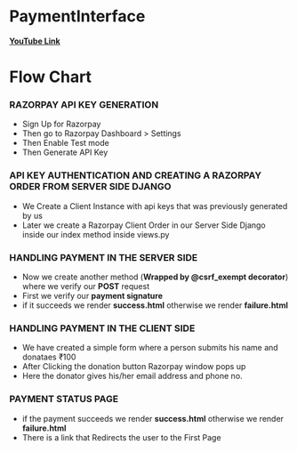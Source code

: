 # PaymentInterface

[**YouTube Link**](https://youtu.be/dQpf8tcEXsQ)

# Flow Chart

### RAZORPAY API KEY GENERATION

- Sign Up for Razorpay
- Then go to Razorpay Dashboard > Settings
- Then Enable Test mode
- Then Generate API Key

### API KEY AUTHENTICATION AND CREATING A RAZORPAY ORDER FROM SERVER SIDE DJANGO

- We Create a Client Instance with api keys that was previously generated by us
- Later we create a Razorpay Client Order in our Server Side Django inside our index method inside views.py

### HANDLING PAYMENT IN THE SERVER SIDE

- Now we create another method (**Wrapped by @csrf_exempt decorator**) where we verify our **POST** request
- First we verify our **payment signature**
- if it succeeds we render **success.html** otherwise we render **failure.html**

### HANDLING PAYMENT IN THE CLIENT SIDE

- We have created a simple form where a person submits his name and donataes ₹100
- After Clicking the donation button Razorpay window pops up
- Here the donator gives his/her email address and phone no.

### PAYMENT STATUS PAGE

- if the payment succeeds we render **success.html** otherwise we render **failure.html**
- There is a link that Redirects the user to the First Page
